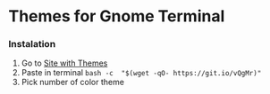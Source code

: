# Themes for Gnome Terminal
### Instalation
1. Go to [Site with Themes](http://mayccoll.github.io/Gogh/ "Gogh")
2. Paste in terminal `bash -c  "$(wget -qO- https://git.io/vQgMr)"`
3. Pick number of color theme

